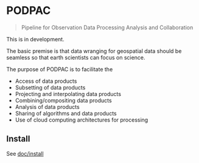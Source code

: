 # PODPAC 

> Pipeline for Observation Data Processing Analysis and Collaboration

This is in development. 

The basic premise is that data wranging for geospatial data should be seamless
so that earth scientists can focus on science. 

The purpose of PODPAC is to facilitate the
 * Access of data products
 * Subsetting of data products
 * Projecting and interpolating data products
 * Combining/compositing data products
 * Analysis of data products
 * Sharing of algorithms and data products
 * Use of cloud computing architectures for processing

## Install

See [doc/install](doc/install.md)
